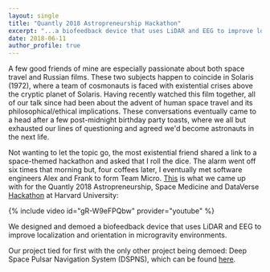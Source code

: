 ```yaml
---
layout: single
title: "Quantly 2018 Astropreneurship Hackathon"
excerpt: "...a biofeedback device that uses LiDAR and EEG to improve localization and orientation in microgravity..."
date: 2018-06-11
author_profile: true
---
```


A few good friends of mine are especially passionate about both space travel and Russian films. These two subjects happen to coincide in Solaris (1972), where a team of cosmonauts is faced with existential crises above the cryptic planet of Solaris. Having recently watched this film together, all of our talk since had been about the advent of human space travel and its philosophical/ethical implications. These conversations eventually came to a head after a few post-midnight birthday party toasts, where we all but exhausted our lines of questioning and agreed we'd become astronauts in the next life. 

Not wanting to let the topic go, the most existential friend shared a link to a space-themed hackathon and asked that I roll the dice. The alarm went off six times that morning but, four coffees later, I eventually met software engineers Alex and Frank to form Team Micro. [This](https://devpost.com/software/space-eeg/) is what we came up with for the Quantly 2018 Astropreneurship, Space Medicine and DataVerse [Hackathon](https://www.quantlyhackathon2018.org/) at Harvard University:


{% include video id="gR-W9eFPQbw" provider="youtube" %} 


We designed and demoed a biofeedback device that uses LiDAR and EEG to improve localization and orientation in microgravity environments.  


Our project tied for first with the only other project being demoed: Deep Space Pulsar Navigation System (DSPNS), which can be found [here](https://devpost.com/software/deep-space-pulsar-navigation-system-dspns). 

